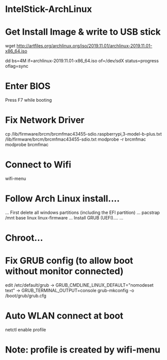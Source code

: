 # IntelStick-ArchLinux

# Get Install Image & write to USB stick
  wget http://artfiles.org/archlinux.org/iso/2019.11.01/archlinux-2019.11.01-x86_64.iso

  dd bs=4M if=archlinux-2019.11.01-x86_64.iso of=/dev/sdX status=progress oflag=sync

# Enter BIOS
  Press F7 while booting

# Fix Network Driver
  cp /lib/firmware/brcm/brcmfmac43455-sdio.raspberrypi,3-model-b-plus.txt /lib/firmware/brcm/brcmfmac43455-sdio.txt
  modprobe -r brcmfmac
  modprobe brcmfmac

# Connect to Wifi
  wifi-menu

# Follow Arch Linux install....
  ... First delete all windows partitions (including the EFI partition)
  ...
  pacstrap /mnt base linux linux-firmware
  ...
  Install GRUB (UEFI)....
  ...

# Chroot...

# Fix GRUB config (to allow boot without monitor connected)
  edit /etc/default/grub
  -> GRUB_CMDLINE_LINUX_DEFAULT="nomodeset text"
  -> GRUB_TERMINAL_OUTPUT=console
  grub-mkconfig -o /boot/grub/grub.cfg

# Auto WLAN connect at boot
  netctl enable profile
  # Note: profile is created by wifi-menu
 
